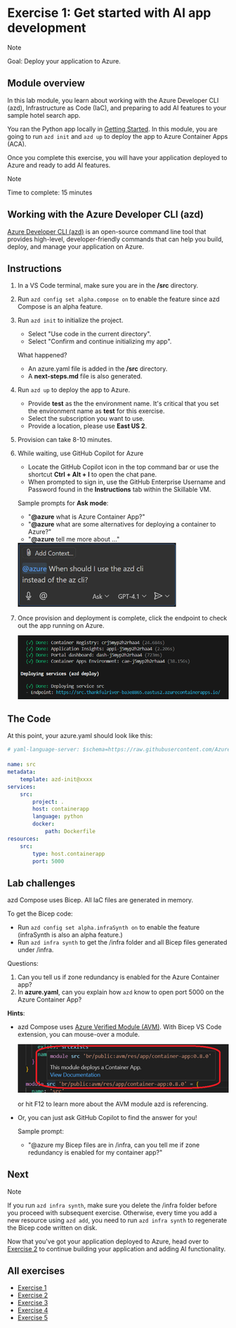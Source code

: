# Exercise 1: Get started with AI app development

> [!Note]
> Goal: Deploy your application to Azure.

## Module overview

In this lab module, you learn about working with the Azure Developer CLI (azd), Infrastructure as Code (IaC), and preparing to add AI features to your sample hotel search app.

You ran the Python app locally in [Getting Started](0.getting-started.md). In this module, you are going to run `azd init` and `azd up` to deploy the app to Azure Container Apps (ACA).

Once you complete this exercise, you will have your application deployed to Azure and ready to add AI features.

> [!NOTE]
> Time to complete: 15 minutes

## Working with the Azure Developer CLI (azd)

[Azure Developer CLI (azd)](https://aka.ms/azd) is an open-source command line tool that provides high-level, developer-friendly commands that can help you build, deploy, and manage your application on Azure. 

## Instructions
1. In a VS Code terminal, make sure you are in the **/src** directory. 
1. Run `azd config set alpha.compose on` to enable the feature since azd Compose is an alpha feature.
1. Run `azd init` to initialize the project.
    * Select "Use code in the current directory".
    * Select "Confirm and continue initializing my app".

    What happened?
    * An azure.yaml file is added in the **/src** directory.
    * A **next-steps.md** file is also generated.

1. Run `azd up` to deploy the app to Azure.
    * Provide **test** as the the environment name. It's critical that you set the environment name as **test** for this exercise. 
    * Select the subscription you want to use.
    * Provide a location, please use **East US 2**.

1. Provision can take 8-10 minutes. 

1. While waiting, use GitHub Copilot for Azure
    * Locate the GitHub Copilot icon in the top command bar or use the shortcut **Ctrl + Alt + I** to open the chat pane. 
    * When prompted to sign in, use the GitHub Enterprise Username and Password found in the **Instructions** tab within the Skillable VM.

    Sample prompts for **Ask mode**:
    * "**@azure** what is Azure Container App?"
    * "**@azure** what are some alternatives for deploying a container to Azure?"
    * "**@azure** tell me more about ..."

    <div align="left">
        <img src="..\img\ask_at_azure.jpg" alt="Ask @azure" style="max-width: 75%; height: auto;">
    </div>

1. Once provision and deployment is complete, click the endpoint to check out the app running on Azure.

    ![azd up](/Lab-Instructions/Images/1.azd-up-done.png)

## The Code

At this point, your azure.yaml should look like this:

``` yaml
# yaml-language-server: $schema=https://raw.githubusercontent.com/Azure/azure-dev/main/schemas/alpha/azure.yaml.json

name: src
metadata:
    template: azd-init@xxxx
services:
    src:
        project: .
        host: containerapp
        language: python
        docker:
            path: Dockerfile
resources:
    src:
        type: host.containerapp
        port: 5000
```

## Lab challenges
azd Compose uses Bicep. All IaC files are generated in memory.

To get the Bicep code:
* Run `azd config set alpha.infraSynth on` to enable the feature (infraSynth is also an alpha feature.)
* Run `azd infra synth` to get the /infra folder and all Bicep files generated under /infra.

Questions:
1. Can you tell us if zone redundancy is enabled for the Azure Container app?
1. In **azure.yaml**, can you explain how `azd` know to open port 5000 on the Azure Container App?

**Hints**: 
* azd Compose uses [Azure Verified Module (AVM)](https://aka.ms/AVM). With Bicep VS Code extension, you can mouse-over a module.

    ![Mouse over module name](/Lab-Instructions/Images/1.mouse-over-avm.png)
    
    or hit F12 to learn more about the AVM module azd is referencing.
* Or, you can just ask GitHub Copilot to find the answer for you!

    Sample prompt:
    * "@azure my Bicep files are in /infra, can you tell me if zone redundancy is enabled for my container app?"

## Next

> [!NOTE]
> If you run `azd infra synth`, make sure you delete the /infra folder before you proceed with subsequent exercise. Otherwise, every time you add a new resource using `azd add`, you need to run `azd infra synth` to regenerate the Bicep code written on disk.

Now that you've got your application deployed to Azure, head over to [Exercise 2](/Lab-Instructions/2.exercise-ai-search.md) to continue building your application and adding AI functionality.

## All exercises

- [Exercise 1](/Lab-Instructions/1.exercise-deploy-app.md)
- [Exercise 2](/Lab-Instructions/2.exercise-ai-search.md)
- [Exercise 3](/Lab-Instructions/3.exercise-ai-chat.md)
- [Exercise 4](/Lab-Instructions/4.exercise-monitoring-and-storage-management.md)
- [Exercise 5](/Lab-Instructions/5.exercise-cost-management.md)
